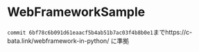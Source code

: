 # WebFrameworkSample

`commit 6bf78c6b091d61eaacf5b4ab51b7ac03f4b8b0e1`までhttps://c-bata.link/webframework-in-python/ に準拠

